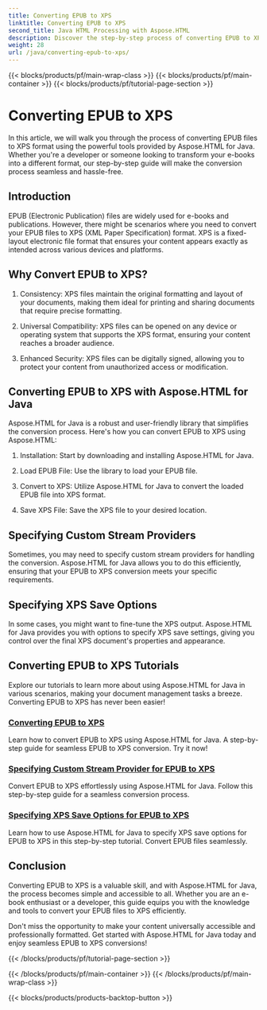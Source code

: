 ```yaml
---
title: Converting EPUB to XPS
linktitle: Converting EPUB to XPS
second_title: Java HTML Processing with Aspose.HTML
description: Discover the step-by-step process of converting EPUB to XPS using Aspose.HTML Java. Learn to specify custom stream providers and XPS save options for conversions.
weight: 28
url: /java/converting-epub-to-xps/
---
```


{{< blocks/products/pf/main-wrap-class >}}
{{< blocks/products/pf/main-container >}}
{{< blocks/products/pf/tutorial-page-section >}}

# Converting EPUB to XPS


In this article, we will walk you through the process of converting EPUB files to XPS format using the powerful tools provided by Aspose.HTML for Java. Whether you're a developer or someone looking to transform your e-books into a different format, our step-by-step guide will make the conversion process seamless and hassle-free.

## Introduction

EPUB (Electronic Publication) files are widely used for e-books and publications. However, there might be scenarios where you need to convert your EPUB files to XPS (XML Paper Specification) format. XPS is a fixed-layout electronic file format that ensures your content appears exactly as intended across various devices and platforms.

## Why Convert EPUB to XPS?

1. Consistency: XPS files maintain the original formatting and layout of your documents, making them ideal for printing and sharing documents that require precise formatting.

2. Universal Compatibility: XPS files can be opened on any device or operating system that supports the XPS format, ensuring your content reaches a broader audience.

3. Enhanced Security: XPS files can be digitally signed, allowing you to protect your content from unauthorized access or modification.

## Converting EPUB to XPS with Aspose.HTML for Java

Aspose.HTML for Java is a robust and user-friendly library that simplifies the conversion process. Here's how you can convert EPUB to XPS using Aspose.HTML:

1. Installation: Start by downloading and installing Aspose.HTML for Java.

2. Load EPUB File: Use the library to load your EPUB file.

3. Convert to XPS: Utilize Aspose.HTML for Java to convert the loaded EPUB file into XPS format.

4. Save XPS File: Save the XPS file to your desired location.

## Specifying Custom Stream Providers

Sometimes, you may need to specify custom stream providers for handling the conversion. Aspose.HTML for Java allows you to do this efficiently, ensuring that your EPUB to XPS conversion meets your specific requirements.

## Specifying XPS Save Options

In some cases, you might want to fine-tune the XPS output. Aspose.HTML for Java provides you with options to specify XPS save settings, giving you control over the final XPS document's properties and appearance.

## Converting EPUB to XPS Tutorials
Explore our tutorials to learn more about using Aspose.HTML for Java in various scenarios, making your document management tasks a breeze. Converting EPUB to XPS has never been easier!
### [Converting EPUB to XPS](./convert-epub-to-xps/)
Learn how to convert EPUB to XPS using Aspose.HTML for Java. A step-by-step guide for seamless EPUB to XPS conversion. Try it now!
### [Specifying Custom Stream Provider for EPUB to XPS](./convert-epub-to-xps-specify-custom-stream-provider/)
Convert EPUB to XPS effortlessly using Aspose.HTML for Java. Follow this step-by-step guide for a seamless conversion process.
### [Specifying XPS Save Options for EPUB to XPS](./convert-epub-to-xps-specify-xps-save-options/)
Learn how to use Aspose.HTML for Java to specify XPS save options for EPUB to XPS in this step-by-step tutorial. Convert EPUB files seamlessly.

## Conclusion

Converting EPUB to XPS is a valuable skill, and with Aspose.HTML for Java, the process becomes simple and accessible to all. Whether you are an e-book enthusiast or a developer, this guide equips you with the knowledge and tools to convert your EPUB files to XPS efficiently.

Don't miss the opportunity to make your content universally accessible and professionally formatted. Get started with Aspose.HTML for Java today and enjoy seamless EPUB to XPS conversions!

{{< /blocks/products/pf/tutorial-page-section >}}

{{< /blocks/products/pf/main-container >}}
{{< /blocks/products/pf/main-wrap-class >}}

{{< blocks/products/products-backtop-button >}}
